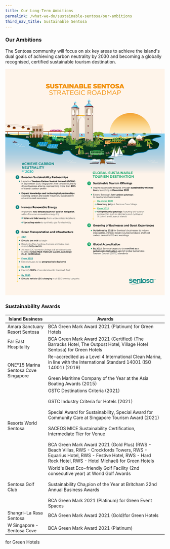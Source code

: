 ```yaml
---
title: Our Long-Term Ambitions
permalink: /what-we-do/sustainable-sentosa/our-ambitions
third_nav_title: Sustainable Sentosa
---
```

### **Our Ambitions**
The Sentosa community will focus on six key areas to achieve the island's dual goals of achieving carbon neutrality by 2030 and becoming a globally recognised, certified sustainable tourism destination.

<img src="/images/what-we-do/sustainable-sentosa/infographic.jpg" alt="Image of Infographic"/>

### **Sustainability Awards**


| Island Business | Awards
| -------- | -------- |
| Amara Sanctuary Resort Sentosa     | BCA Green Mark Award 2021 (Platinum) for Green Hotels 
| Far East Hospitality     | BCA Green Mark Award 2021 (Certified) (The Barracks Hotel, The Outpost Hotel, Village Hotel Sentosa) for Green Hotels
| ONE°15 Marina Sentosa Cove Singapore   | Re-accredited as a Level 4 International Clean Marina, in line with the International Standard 14001 (ISO 14001) (2019) <br><br>Green Maritime Company of the Year at the Asia Boating Awards (2015)
|Resorts World Sentosa | GSTC Destinations Criteria (2021)<br><br>GSTC Industry Criteria for Hotels (2021)<br><br>Special Award for Sustainability, Special Award for Community Care at Singapore Tourism Award (2021)<br><br>SACEOS MICE Sustainability Certification, Intermediate Tier for Venue<br><br>BCA Green Mark Award 2021 (Gold Plus) (RWS - Beach Villas, RWS - Crockfords Towers, RWS - Equarius Hotel, RWS - Festive Hotel, RWS - Hard Rock Hotel, RWS - Hotel Michael) for Green Hotels 
|Sentosa Golf Club | World's Best Eco-friendly Golf Facility (2nd consecutive year) at World Golf Awards<br><br>Sustainability Cha,pion of the Year at Britcham 22nd Annual Business Awards<br><br>BCA Green Mark 2021 (Platinum) for Green Event Spaces
|Shangri-La Rasa Sentosa |BCA Green Mark Award 2021 (Gold)for Green Hotels
|W Singapore - Sentosa Cove |BCA Green Mark Award 2021 (Platinum)
for Green Hotels 